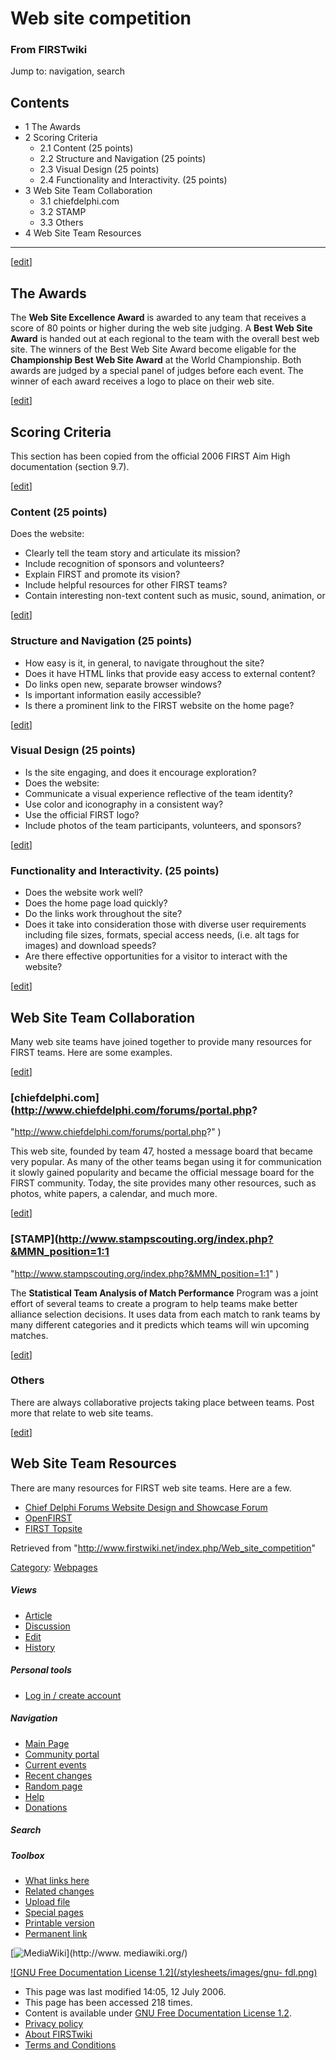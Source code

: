 # Web site competition

### From FIRSTwiki

Jump to: navigation, search

## Contents

  * 1 The Awards
  * 2 Scoring Criteria
    * 2.1 Content (25 points)
    * 2.2 Structure and Navigation (25 points)
    * 2.3 Visual Design (25 points)
    * 2.4 Functionality and Interactivity. (25 points)
  * 3 Web Site Team Collaboration
    * 3.1 chiefdelphi.com
    * 3.2 STAMP
    * 3.3 Others
  * 4 Web Site Team Resources  
---  
  
[[edit](/index.php?title=Web_site_competition&action=edit&section=1 "Edit
section: The Awards" )]

## The Awards

The **Web Site Excellence Award** is awarded to any team that receives a score
of 80 points or higher during the web site judging. A **Best Web Site Award**
is handed out at each regional to the team with the overall best web site. The
winners of the Best Web Site Award become eligable for the **Championship Best
Web Site Award** at the World Championship. Both awards are judged by a
special panel of judges before each event. The winner of each award receives a
logo to place on their web site.

[[edit](/index.php?title=Web_site_competition&action=edit&section=2 "Edit
section: Scoring Criteria" )]

## Scoring Criteria

This section has been copied from the official 2006 FIRST Aim High
documentation (section 9.7).

[[edit](/index.php?title=Web_site_competition&action=edit&section=3 "Edit
section: Content \(25 points\)" )]

### Content (25 points)

Does the website:

  * Clearly tell the team story and articulate its mission? 
  * Include recognition of sponsors and volunteers? 
  * Explain FIRST and promote its vision? 
  * Include helpful resources for other FIRST teams? 
  * Contain interesting non-text content such as music, sound, animation, or 

[[edit](/index.php?title=Web_site_competition&action=edit&section=4 "Edit
section: Structure and Navigation \(25 points\)" )]

### Structure and Navigation (25 points)

  * How easy is it, in general, to navigate throughout the site? 
  * Does it have HTML links that provide easy access to external content? 
  * Do links open new, separate browser windows? 
  * Is important information easily accessible? 
  * Is there a prominent link to the FIRST website on the home page? 

[[edit](/index.php?title=Web_site_competition&action=edit&section=5 "Edit
section: Visual Design \(25 points\)" )]

### Visual Design (25 points)

  * Is the site engaging, and does it encourage exploration? 
  * Does the website: 
  * Communicate a visual experience reflective of the team identity? 
  * Use color and iconography in a consistent way? 
  * Use the official FIRST logo? 
  * Include photos of the team participants, volunteers, and sponsors? 

[[edit](/index.php?title=Web_site_competition&action=edit&section=6 "Edit
section: Functionality and Interactivity. \(25 points\)" )]

### Functionality and Interactivity. (25 points)

  * Does the website work well? 
  * Does the home page load quickly? 
  * Do the links work throughout the site? 
  * Does it take into consideration those with diverse user requirements including file sizes, formats, special access needs, (i.e. alt tags for images) and download speeds? 
  * Are there effective opportunities for a visitor to interact with the website? 

[[edit](/index.php?title=Web_site_competition&action=edit&section=7 "Edit
section: Web Site Team Collaboration" )]

## Web Site Team Collaboration

Many web site teams have joined together to provide many resources for FIRST
teams. Here are some examples.

[[edit](/index.php?title=Web_site_competition&action=edit&section=8 "Edit
section: chiefdelphi.com" )]

### [chiefdelphi.com](http://www.chiefdelphi.com/forums/portal.php?
"http://www.chiefdelphi.com/forums/portal.php?" )

This web site, founded by team 47, hosted a message board that became very
popular. As many of the other teams began using it for communication it slowly
gained popularity and became the official message board for the FIRST
community. Today, the site provides many other resources, such as photos,
white papers, a calendar, and much more.

[[edit](/index.php?title=Web_site_competition&action=edit&section=9 "Edit
section: STAMP" )]

### [STAMP](http://www.stampscouting.org/index.php?&MMN_position=1:1
"http://www.stampscouting.org/index.php?&MMN_position=1:1" )

The **Statistical Team Analysis of Match Performance** Program was a joint
effort of several teams to create a program to help teams make better alliance
selection decisions. It uses data from each match to rank teams by many
different categories and it predicts which teams will win upcoming matches.

[[edit](/index.php?title=Web_site_competition&action=edit&section=10 "Edit
section: Others" )]

### Others

There are always collaborative projects taking place between teams. Post more
that relate to web site teams.

[[edit](/index.php?title=Web_site_competition&action=edit&section=11 "Edit
section: Web Site Team Resources" )]

## Web Site Team Resources

There are many resources for FIRST web site teams. Here are a few.

  * [Chief Delphi Forums Website Design and Showcase Forum](http://www.chiefdelphi.com/forums/forumdisplay.php?f=64 "http://www.chiefdelphi.com/forums/forumdisplay.php?f=64" )
  * [OpenFIRST](http://openfirst.sourceforge.net/ "http://openfirst.sourceforge.net/" )
  * [FIRST Topsite](http://www.firsttopsite.com/ "http://www.firsttopsite.com/" )

Retrieved from "<http://www.firstwiki.net/index.php/Web_site_competition>"

[Category](/index.php?title=Special:Categories&article=Web_site_competition
"Special:Categories" ): [Webpages](/index.php/Category:Webpages
"Category:Webpages" )

##### Views

  * [Article](/index.php/Web_site_competition)
  * [Discussion](/index.php?title=Talk:Web_site_competition&action=edit)
  * [Edit](/index.php?title=Web_site_competition&action=edit)
  * [History](/index.php?title=Web_site_competition&action=history)

##### Personal tools

  * [Log in / create account](/index.php?title=Special:Userlogin&returnto=Web_site_competition)

[](/index.php/Main_Page "Main Page" )

##### Navigation

  * [Main Page](/index.php/Main_Page)
  * [Community portal](/index.php/FIRSTwiki:Community_portal)
  * [Current events](/index.php/Current_events)
  * [Recent changes](/index.php/Special:Recentchanges)
  * [Random page](/index.php/Special:Random)
  * [Help](/index.php/Help:Contents)
  * [Donations](/index.php/FIRSTwiki:Site_support)

##### Search



##### Toolbox

  * [What links here](/index.php/Special:Whatlinkshere/Web_site_competition)
  * [Related changes](/index.php/Special:Recentchangeslinked/Web_site_competition)
  * [Upload file](/index.php/Special:Upload)
  * [Special pages](/index.php/Special:Specialpages)
  * [Printable version](/index.php?title=Web_site_competition&printable=yes)
  * [Permanent link](/index.php?title=Web_site_competition&oldid=48828)

[![MediaWiki](/skins/common/images/poweredby_mediawiki_88x31.png)](http://www.
mediawiki.org/)

[![GNU Free Documentation License 1.2](/stylesheets/images/gnu-
fdl.png)](http://www.gnu.org/copyleft/fdl.html)

  * This page was last modified 14:05, 12 July 2006.
  * This page has been accessed 218 times.
  * Content is available under [GNU Free Documentation License 1.2](http://www.gnu.org/copyleft/fdl.html "http://www.gnu.org/copyleft/fdl.html" ).
  * [Privacy policy](/index.php/FIRSTwiki:Privacy_policy "FIRSTwiki:Privacy policy" )
  * [About FIRSTwiki](/index.php/FIRSTwiki:About "FIRSTwiki:About" )
  * [Terms and Conditions](/index.php/FIRSTwiki:Terms_and_conditions "FIRSTwiki:Terms and conditions" )

